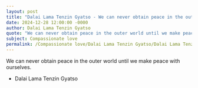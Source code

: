 ```yaml
---
layout: post
title: "Dalai Lama Tenzin Gyatso - We can never obtain peace in the outer"
date: 2024-12-28 12:00:00 -0000
author: Dalai Lama Tenzin Gyatso
quote: "We can never obtain peace in the outer world until we make peace with ourselves."
subject: Compassionate love
permalink: /Compassionate love/Dalai Lama Tenzin Gyatso/Dalai Lama Tenzin Gyatso - We can never obtain peace in the outer
---
```


We can never obtain peace in the outer world until we make peace with ourselves.

- Dalai Lama Tenzin Gyatso
